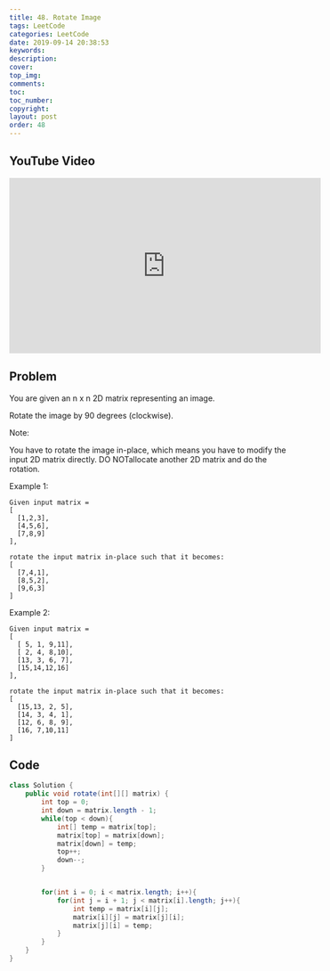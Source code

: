 ```yaml
---
title: 48. Rotate Image
tags: LeetCode
categories: LeetCode
date: 2019-09-14 20:38:53
keywords:
description:
cover:
top_img:
comments:
toc:
toc_number:
copyright:
layout: post
order: 48
---
```


## YouTube Video

<iframe width="560" height="315" src="https://www.youtube.com/embed/E4r9z6kMjPU" frameborder="0" allow="accelerometer; autoplay; encrypted-media; gyroscope; picture-in-picture" allowfullscreen></iframe>

## Problem

You are given an n x n 2D matrix representing an image.

Rotate the image by 90 degrees (clockwise).

Note:

You have to rotate the image in-place, which means you have to modify the input 2D matrix directly. DO NOTallocate another 2D matrix and do the rotation.

Example 1:

```
Given input matrix =
[
  [1,2,3],
  [4,5,6],
  [7,8,9]
],

rotate the input matrix in-place such that it becomes:
[
  [7,4,1],
  [8,5,2],
  [9,6,3]
]
```

Example 2:

```
Given input matrix =
[
  [ 5, 1, 9,11],
  [ 2, 4, 8,10],
  [13, 3, 6, 7],
  [15,14,12,16]
],

rotate the input matrix in-place such that it becomes:
[
  [15,13, 2, 5],
  [14, 3, 4, 1],
  [12, 6, 8, 9],
  [16, 7,10,11]
]
```

## Code

```java
class Solution {
    public void rotate(int[][] matrix) {
        int top = 0;
        int down = matrix.length - 1;
        while(top < down){
            int[] temp = matrix[top];
            matrix[top] = matrix[down];
            matrix[down] = temp;
            top++;
            down--;
        }


        for(int i = 0; i < matrix.length; i++){
            for(int j = i + 1; j < matrix[i].length; j++){
                int temp = matrix[i][j];
                matrix[i][j] = matrix[j][i];
                matrix[j][i] = temp;
            }
        }
    }
}
```
